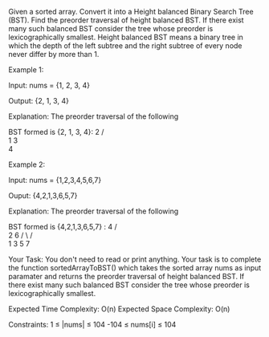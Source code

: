 Given a sorted array. Convert it into a Height balanced Binary Search Tree (BST). Find the preorder traversal of height balanced BST. If there exist many such balanced BST consider the tree whose preorder is lexicographically smallest.
Height balanced BST means a binary tree in which the depth of the left subtree and the right subtree of every node never differ by more than 1.

Example 1:

Input: nums = {1, 2, 3, 4}

Output: {2, 1, 3, 4}

Explanation: 
The preorder traversal of the following 

BST formed is {2, 1, 3, 4}:
           2
         /   \
           1     3
               \
                4
 

Example 2:

Input: nums = {1,2,3,4,5,6,7}

Ouput: {4,2,1,3,6,5,7}

Explanation: 
The preorder traversal of the following

BST formed is {4,2,1,3,6,5,7} :
        4
       / \
      2   6
     / \  / \
    1   3 5  7
 

Your Task:
You don't need to read or print anything. Your task is to complete the function sortedArrayToBST() which takes the sorted array nums as input paramater and returns the preorder traversal of height balanced BST. If there exist many such balanced BST consider the tree whose preorder is lexicographically smallest.

Expected Time Complexity: O(n)
Expected Space Complexity: O(n)

Constraints:
1 ≤ |nums| ≤ 104
-104 ≤ nums[i] ≤ 104